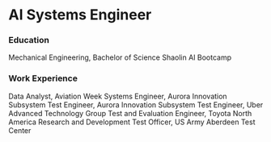 # AI Systems Engineer

### Education
Mechanical Engineering, Bachelor of Science
Shaolin AI Bootcamp

### Work Experience 
Data Analyst, Aviation Week
Systems Engineer, Aurora Innovation
Subsystem Test Engineer, Aurora Innovation
Subsystem Test Engineer, Uber Advanced Technology Group
Test and Evaluation Engineer, Toyota North America Research and Development
Test Officer, US Army Aberdeen Test Center
